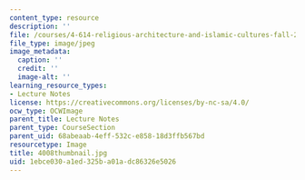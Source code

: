 ```yaml
---
content_type: resource
description: ''
file: /courses/4-614-religious-architecture-and-islamic-cultures-fall-2002/1ebce030a1ed325ba01adc86326e5026_4008thumbnail.jpg
file_type: image/jpeg
image_metadata:
  caption: ''
  credit: ''
  image-alt: ''
learning_resource_types:
- Lecture Notes
license: https://creativecommons.org/licenses/by-nc-sa/4.0/
ocw_type: OCWImage
parent_title: Lecture Notes
parent_type: CourseSection
parent_uid: 68abeaab-4eff-532c-e858-18d3ffb567bd
resourcetype: Image
title: 4008thumbnail.jpg
uid: 1ebce030-a1ed-325b-a01a-dc86326e5026
---
```

